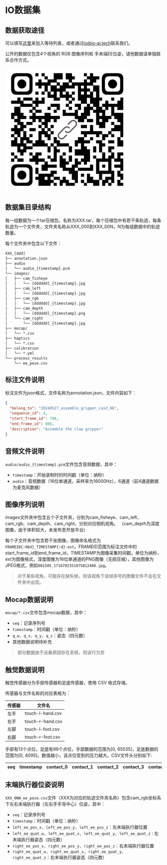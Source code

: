 # IO数据集

## 数据获取途径

可以填写[这里](https://forms.gle/fDdyipTKDZaL34zC6)来加入等待列表，或者通过[io@io-ai.tech](mailto:io@io-ai.tech)联系我们。

公开的数据仅包含4个视角的 RGB 图像序列和 手末端EE位姿，请他数据请单独联系合作方式。

![waiting_list](assets/waiting_list_form.png)

## 数据集目录结构

每一组数据为一个tar压缩包，名称为XXX.tar，每个压缩包中有若干条轨迹，每条轨迹为一个文件夹，文件夹名称从XXX_000到XXX_00N，N为每组数据中的轨迹数量。

每个文件夹中包含以下文件：

```
XXX_[ddd]
├── annotation.json
├── audio
│   └── audio_{timestamp}.pcm
└── images/
│   ├── cam_fisheye
│   │   └── [dddddd]_{timestamp}.jpg
│   ├── cam_left
│   │   └── [dddddd]_{timestamp}.jpg
│   ├── cam_rgb
│   │   └── [dddddd]_{timestamp}.jpg
│   ├── cam_depth
│   │   └── [dddddd]_{timestamp}.png
│   └── cam_right
│       └── [dddddd]_{timestamp}.jpg
├── mocap/
│   └── *.csv
├── haptics
│   └── *.csv
├── calibration
│   └── *.yml
└── process_results
    └── ee_pose.csv

```

## 标注文件说明

标注文件为json格式，文件名称为annotation.json，文件内容如下：

```json
{
  "belong_to": "20240527_assemble_gripper_caid_06",
  "sequence_id": 4,
  "start_frame_id": 708,
  "end_frame_id": 888,
  "description": "Assemble the claw gripper"
}
```

## 音频文件说明

`audio/audio_{timestamp}.pcm`文件包含音频数据，其中：

- `timestamp`：开始录制时的时间戳（单位：纳秒）
- `audio`：音频数据（16位单通道，采样率为16000Hz），6通道（前4通道数据为麦克风数据）

## 图像序列说明

images文件夹中包含五个子文件夹，分别为cam_fisheye、cam_left、cam_rgb、cam_depth、cam_right，分别对应相机视角。
（cam_depth为深度图像，由于体积较大，未发布至开放平台）

每个子文件夹中包含若干张图像，图像命名格式为`FRAMEID{:06d}_TIMESTAMP{:d}.ext`。FRAMEID范围为标注文件中的start_frame_id到end_frame_id，TIMESTAMP为图像采集时间戳，单位为纳秒，ext为图像格式，深度图像为16位单通道的PNG图像（无损压缩），其他图像为JPEG格式，例如`001505_1716792351875812408.jpg`。

> 对于某些视角，可能存在缺失帧，则该视角下该帧序号的图像文件不会在文件夹中出现。

## Mocap数据说明

`mocap/*.csv`文件包含mocap数据，其中：

- `seq`：记录序列号
- `timestamp`：时间戳（单位：纳秒）
- `q_w, q_x, q_y, q_z`：姿态（四元数）
- 其他数据说明待补充

> 部分数据由于设备原因存在丢帧，则该行为空

## 触觉数据说明

触觉传感器分为手部传感器和足底传感器，使用 CSV 格式存储。

传感器与文件名称的对应表格为：

|传感器| 文件名 |
| --- | --- |
|左手| touch-l-hand.csv |
|右手| touch-r-hand.csv |
|左脚| touch-l-foot.csv |
|右脚| touch-r-foot.csv |

手部有13个点位，足底有99个点位，手部数据的范围为[0, 65535]，足底数据的范围为[0, 4095]。数值越小，该点位受到的压力越大。CSV文件头分别如下:

|seq|timestamp|contact_0|contact_1|contact_2|contact_3|contact_4|……|
| --- | --- | --- | --- | --- | --- | --- | --- |


## 末端执行器位姿说明

`XXX_0NN_ee_pose.csv`文件（XXX为对应的轨迹文件夹名称）包含cam_rgb坐标系下左右末端执行器（左右手手背中心）位姿，其中：

- `seq`：记录序列号
- `timestamp`：时间戳（单位：纳秒）
- `left_ee_pos_x, left_ee_pos_y, left_ee_pos_z`：左末端执行器位置
- `left_ee_quat_w, left_ee_quat_x, left_ee_quat_y, left_ee_quat_z：`左末端执行器姿态（四元数）
- `right_ee_pos_x, right_ee_pos_y, right_ee_pos_z`：右末端执行器位置
- `right_ee_quat_w, right_ee_quat_x, right_ee_quat_y, right_ee_quat_z`：右末端执行器姿态（四元数）
